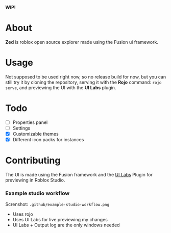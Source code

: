 **WIP!**

# About
**Zed** is roblox open source explorer made using the Fusion ui framework.

# Usage
Not supposed to be used right now, so no release build for now, but you can still try it by cloning the repository, serving it with the **Rojo** command: `rojo serve`, and previewing the UI with the **UI Labs** plugin.

# Todo
- [ ] Properties panel
- [ ] Settings
- [x] Customizable themes
- [x] Different icon packs for instances

# Contributing
The UI is made using the Fusion framework and the [UI Labs](https://ui-labs.luau.page/docs/getstarted) Plugin for previewing in Roblox Studio.

### Example studio workflow
Screnshot: `.github/example-studio-workflow.png`
- Uses rojo
- Uses UI Labs for live previewing my changes
- UI Labs + Output log are the only windows needed
